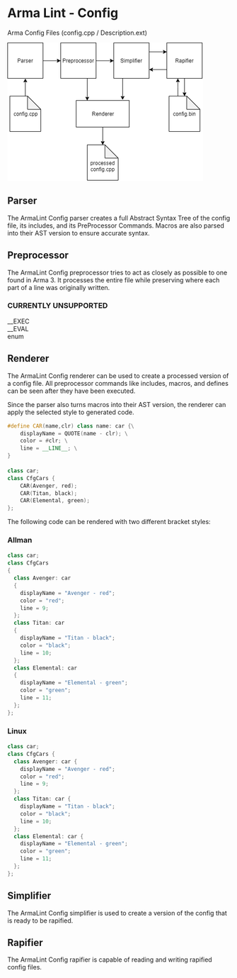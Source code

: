 # Arma Lint - Config

Arma Config Files (config.cpp / Description.ext)

![config flow](config_flow.png)

## Parser

The ArmaLint Config parser creates a full Abstract Syntax Tree of the config file, its includes, and its PreProcessor Commands. Macros are also parsed into their AST version to ensure accurate syntax.

## Preprocessor

The ArmaLint Config preprocessor tries to act as closely as possible to one found in Arma 3. It processes the entire file while preserving where each part of a line was originally written.

### CURRENTLY UNSUPPORTED
__EXEC  
__EVAL  
enum

## Renderer

The ArmaLint Config renderer can be used to create a processed version of a config file. All preprocessor commands like includes, macros, and defines can be seen after they have been executed.

Since the parser also turns macros into their AST version, the renderer can apply the selected style to generated code.

```hpp
#define CAR(name,clr) class name: car {\
    displayName = QUOTE(name - clr); \
    color = #clr; \
    line = __LINE__; \
}

class car;
class CfgCars {
    CAR(Avenger, red);
    CAR(Titan, black);
    CAR(Elemental, green);
};
```

The following code can be rendered with two different bracket styles:

### Allman
```hpp
class car;
class CfgCars
{
  class Avenger: car
  {
    displayName = "Avenger - red";
    color = "red";
    line = 9;
  };
  class Titan: car
  {
    displayName = "Titan - black";
    color = "black";
    line = 10;
  };
  class Elemental: car
  {
    displayName = "Elemental - green";
    color = "green";
    line = 11;
  };
};
```

### Linux
```hpp
class car;
class CfgCars {
  class Avenger: car {
    displayName = "Avenger - red";
    color = "red";
    line = 9;
  };
  class Titan: car {
    displayName = "Titan - black";
    color = "black";
    line = 10;
  };
  class Elemental: car {
    displayName = "Elemental - green";
    color = "green";
    line = 11;
  };
};
```


## Simplifier

The ArmaLint Config simplifier is used to create a version of the config that is ready to be rapified.

## Rapifier

The ArmaLint Config rapifier is capable of reading and writing rapified config files.
